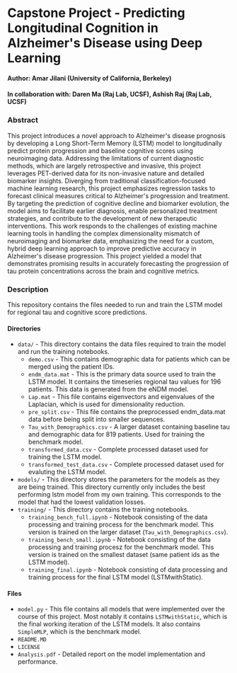 # Capstone Project - Predicting Longitudinal Cognition in Alzheimer's Disease using Deep Learning 
#### Author: Amar Jilani (University of California, Berkeley)
#### In collaboration with: Daren Ma (Raj Lab, UCSF), Ashish Raj (Raj Lab, UCSF)

### Abstract 

This project introduces a novel approach to Alzheimer's disease prognosis by developing a Long Short-Term Memory (LSTM) model to longitudinally predict protein progression and baseline cognitive scores using neuroimaging data. Addressing the limitations of current diagnostic methods, which are largely retrospective and invasive, this project leverages PET-derived data for its non-invasive nature and detailed biomarker insights. Diverging from traditional classification-focused machine learning research, this project emphasizes regression tasks to forecast clinical measures critical to Alzheimer's progression and treatment. By targeting the prediction of cognitive decline and biomarker evolution, the model aims to facilitate earlier diagnosis, enable personalized treatment strategies, and contribute to the development of new therapeutic interventions. This work responds to the challenges of existing machine learning tools in handling the complex dimensionality mismatch of neuroimaging and biomarker data, emphasizing the need for a custom, hybrid deep learning approach to improve predictive accuracy in Alzheimer's disease progression. This project yielded a model that demonstrates promising results in accurately forecasting the progression of tau protein concentrations across the brain and cognitive metrics.

### Description 
This repository contains the files needed to run and train the LSTM model for regional tau and cognitive score predictions.

#### Directories 
- `data/` - This directory contains the data files required to train the model and run the training notebooks. 
  - `demo.csv` - This contains demographic data for patients which can be merged using the patient IDs. 
  - `endm_data.mat` - This is the primary data source used to train the LSTM model. It contains the timeseries regional tau values for 196 patients. This data is generated from the eNDM model. 
  - `Lap.mat` - This file contains eigenvectors and eigenvalues of the Laplacian, which is used for dimensionality reduction. 
  - `pre_split.csv` - This file contains the preprocessed endm_data.mat data before being split into smaller sequences.
  - `Tau_with_Demographics.csv` - A larger dataset containing baseline tau and demographic data for 819 patients. Used for training the benchmark model. 
  - `transformed_data.csv` - Complete processed dataset used for training the LSTM model.
  - `transformed_test_data.csv` - Complete processed dataset used for evaluting the LSTM model. 
- `models/` - This directory stores the parameters for the models as they are being trained. This directory currently only includes the best performing lstm model from my own training. This corresponds to the model that had the lowest validation losses. 
- `training/` - This directory contains the training notebooks. 
  - `training_bench_full.ipynb` - Notebook consisting of the data processing and training process for the benchmark model. This version is trained on the larger dataset (`Tau_with_Demographics.csv`).
  - `training_bench_small.ipynb` - Notebook consisting of the data processing and training procesz for the benchmark model. This version is trained on the smallest dataset (same patient ids as the LSTM model). 
  - `training_final.ipynb` - Notebook consisting of data processing and training process for the final LSTM model (LSTMwithStatic). 

#### Files
- `model.py` - This file contains all models that were implemented over the course of this project. Most notably it contains `LSTMwithStatic`, which is the final working iteration of the LSTM models. It also contains `SimpleMLP`, which is the benchmark model. 
- `README.MD` 
- `LICENSE`
- `Analysis.pdf` - Detailed report on the model implementation and performance. 
